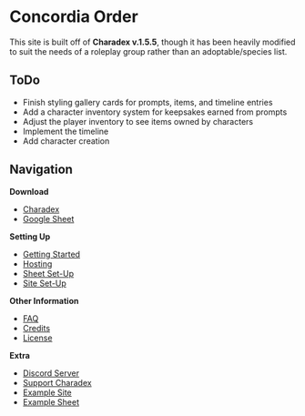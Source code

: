 # Concordia Order

This site is built off of **Charadex v.1.5.5**, though it has been heavily modified
to suit the needs of a roleplay group rather than an adoptable/species list.

## ToDo

- Finish styling gallery cards for prompts, items, and timeline entries
- Add a character inventory system for keepsakes earned from prompts
- Adjust the player inventory to see items owned by characters
- Implement the timeline
- Add character creation

## Navigation

**Download**

- [Charadex](https://github.com/charadex-team/charadex-v1.0/archive/refs/heads/v1.5.5-develop.zip)
- [Google Sheet](https://docs.google.com/spreadsheets/d/1GwgfLizD3HQCieGia6di-TfU4E3EipT9Jb0BDZQwNak/copy)

**Setting Up**

- [Getting Started](https://github.com/charadex-team/charadex-v1.0/wiki/Getting-Started)
- [Hosting](https://github.com/charadex-team/charadex-v1.0/wiki/Hosting)
- [Sheet Set-Up](https://github.com/charadex-team/charadex-v1.0/wiki/Sheet-Set-Up)
- [Site Set-Up](https://github.com/charadex-team/charadex-v1.0/wiki/Site-Set-Up)

**Other Information**

- [FAQ](https://github.com/charadex-team/charadex-v1.0/wiki/FAQ)
- [Credits](https://github.com/charadex-team/charadex-v1.0/wiki#credits)
- [License](https://github.com/charadex-team/charadex-v1.0/wiki#license)

**Extra**

- [Discord Server](https://discord.gg/3ghSjBug6a)
- [Support Charadex](https://ko-fi.com/charadex)
- [Example Site](https://charadex-team.github.io/charadex-v1.0/index.html)
- [Example Sheet](https://docs.google.com/spreadsheets/d/1GwgfLizD3HQCieGia6di-TfU4E3EipT9Jb0BDZQwNak/edit?usp=sharing)